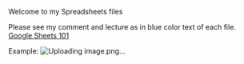 Welcome to my Spreadsheets files

Please see my comment and lecture as in blue color text of each file.
[Google Sheets 101](https://docs.google.com/spreadsheets/d/1F93fvzu-EAAXSkTcPp236DDCi2ikVADkbGSAh1qL0lc/edit?usp=sharing)

Example: ![Uploading image.png…](https://freeimage.host/i/HqHZwwG)
